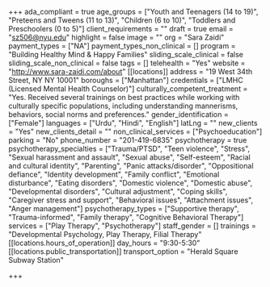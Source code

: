 +++
ada_compliant = true
age_groups = ["Youth and Teenagers (14 to 19)", "Preteens and Tweens (11 to 13)", "Children (6 to 10)", "Toddlers and Preschoolers (0 to 5)"]
client_requirements = ""
draft = true
email = "sz506@nyu.edu"
highlight = false
image = ""
org = "Sara Zaidi"
payment_types = ["NA"]
payment_types_non_clinical = []
program = "Building Healthy Mind & Happy Families"
sliding_scale_clinical = false
sliding_scale_non_clinical = false
tags = []
telehealth = "Yes"
website = "http://www.sara-zaidi.com/about"
[[locations]]
address = "19 West 34th Street, NY NY 10001"
boroughs = ["Manhattan"]
credentials = ["LMHC (Licensed Mental Health Counselor)"]
culturally_competent_treatment = "Yes. Received several trainings on best practices while working with culturally specific populations, including understanding mannerisms, behaviors, social norms and preferences."
gender_identification = ["Female"]
languages = ["Urdu", "Hindi", "English"]
latLng = ""
new_clients = "Yes"
new_clients_detail = ""
non_clinical_services = ["Psychoeducation"]
parking = "No"
phone_number = "201-419-6835"
psychotherapy = true
psychotherapy_specialties = ["Trauma/PTSD", "Teen violence", "Stress", "Sexual harassment and assault", "Sexual abuse", "Self-esteem", "Racial and cultural identity", "Parenting", "Panic attacks/disorder", "Oppositional defiance", "Identity development", "Family conflict", "Emotional disturbance", "Eating disorders", "Domestic violence", "Domestic abuse", "Developmental disorders", "Cultural adjustment", "Coping skills", "Caregiver stress and support", "Behavioral issues", "Attachment issues", "Anger management"]
psychotherapy_types = ["Supportive therapy", "Trauma-informed", "Family therapy", "Cognitive Behavioral Therapy"]
services = ["Play Therapy", "Psychotherapy"]
staff_gender = []
trainings = "Developmental Psychology, Play Therapy, Filial Therapy"
[[locations.hours_of_operation]]
day_hours = "9:30-5:30"
[[locations.public_transportation]]
transport_option = "Herald Square Subway Station"

+++
